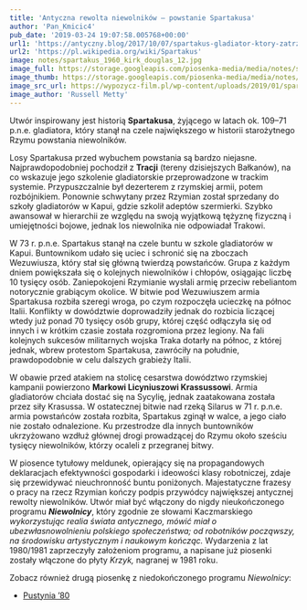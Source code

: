 ```yaml
---
title: 'Antyczna rewolta niewolników – powstanie Spartakusa'
author: 'Pan_Kmicic4'
pub_date: '2019-03-24 19:07:58.005768+00:00'
url1: 'https://antyczny.blog/2017/10/07/spartakus-gladiator-ktory-zatrzasl-rzymem/'
url2: 'https://pl.wikipedia.org/wiki/Spartakus'
image: notes/spartakus_1960_kirk_douglas_12.jpg
image_full: https://storage.googleapis.com/piosenka-media/media/notes/spartakus_1960_kirk_douglas_12.jpg
image_thumb: https://storage.googleapis.com/piosenka-media/media/notes/spartakus_1960_kirk_douglas_12.jpg.0x300_q85_upscale.jpg
image_src_url: https://wypozycz-film.pl/wp-content/uploads/2019/01/spartakus_1960_kirk_douglas_12.jpg
image_author: 'Russell Metty'
---
```


Utwór inspirowany jest historią **Spartakusa**, żyjącego w latach ok. 109–71 p.n.e. gladiatora, który stanął na czele największego w historii starożytnego Rzymu powstania niewolników.

Losy Spartakusa przed wybuchem powstania są bardzo niejasne.  Najprawdopodobniej pochodził z **Tracji** \(tereny dzisiejszych Bałkanów\), na co wskazuje jego szkolenie gladiatorskie przeprowadzone w trackim systemie. Przypuszczalnie był dezerterem z rzymskiej armii, potem rozbójnikiem. Ponownie schwytany przez Rzymian został sprzedany do szkoły gladiatorów w Kapui, gdzie szkolił adeptów szermierki. Szybko awansował w hierarchii ze względu na swoją  wyjątkową tężyznę fizyczną i umiejętności bojowe, jednak los niewolnika nie odpowiadał Trakowi.

W 73 r. p.n.e. Spartakus stanął na czele buntu w szkole gladiatorów w Kapui. Buntownikom udało się uciec i schronić się na zboczach Wezuwiusza, który stał się główną twierdzą powstańców. Grupa z każdym dniem powiększała się o kolejnych niewolników i chłopów, osiągając liczbę 10 tysięcy osób. Zaniepokojeni Rzymianie wysłali armię przeciw rebeliantom notorycznie grabiącym okolice. W bitwie pod Wezuwiuszem armia Spartakusa rozbiła szeregi wroga, po czym rozpoczęła ucieczkę na północ Italii. Konflikty w dowództwie doprowadziły jednak do rozbicia liczącej wtedy już ponad 70 tysięcy osób grupy, której część odłączyła się od innych i w krótkim czasie została rozgromiona przez legiony. Na fali kolejnych sukcesów militarnych wojska Traka dotarły na północ, z której jednak, wbrew protestom Spartakusa, zawróciły na południe, prawdopodobnie w celu dalszych grabieży Italii.

 W obawie przed atakiem na stolicę cesarstwa dowództwo rzymskiej kampanii powierzono **Markowi Licyniuszowi Krassussowi**. Armia gladiatorów chciała dostać się na Sycylię, jednak zaatakowana została przez siły Krasussa. W ostatecznej bitwie nad rzeką Silarus w 71 r. p.n.e. armia powstańców została rozbita, Spartakus zginął w walce, a jego ciało nie zostało odnalezione. Ku przestrodze dla innych buntowników ukrzyżowano wzdłuż głównej drogi prowadzącej do Rzymu około sześciu tysięcy niewolników, którzy ocaleli z przegranej bitwy.

W piosence tytułowy meldunek, opierający się na propagandowych deklaracjach efektywności gospodarki i ideowości klasy robotniczej, zdaje się przewidywać nieuchronność buntu poniżonych. Majestatyczne frazesy o pracy na rzecz Rzymian kończy podpis przywódcy największej antycznej rewolty niewolników. Utwór miał być włączony do nigdy nieukończonego programu **_Niewolnicy_**, który zgodnie ze słowami Kaczmarskiego _wykorzystując realia świata antycznego, mówić miał o ubezwłasnowolnieniu polskiego społeczeństwa; od robotników począwszy, na środowisku artystycznym i naukowym kończąc._ Wydarzenia z lat 1980/1981 zaprzeczyły  założeniom programu, a napisane już piosenki zostały włączone do płyty _Krzyk,_ nagranej w 1981 roku.

Zobacz również drugą piosenkę z niedokończonego programu _Niewolnicy_:

- [Pustynia ’80](https://www.piosenkaztekstem.pl/opracowanie/jacek\-kaczmarski\-pustynia\-80/)